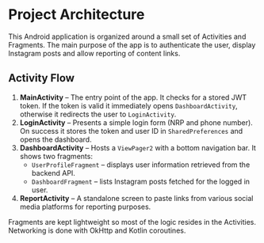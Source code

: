 # Project Architecture

This Android application is organized around a small set of Activities and Fragments.
The main purpose of the app is to authenticate the user, display Instagram posts
and allow reporting of content links.

## Activity Flow

1. **MainActivity** – The entry point of the app. It checks for a stored JWT
   token. If the token is valid it immediately opens `DashboardActivity`,
   otherwise it redirects the user to `LoginActivity`.
2. **LoginActivity** – Presents a simple login form (NRP and phone number).
   On success it stores the token and user ID in `SharedPreferences` and opens
   the dashboard.
3. **DashboardActivity** – Hosts a `ViewPager2` with a bottom navigation bar.
   It shows two fragments:
   - `UserProfileFragment` – displays user information retrieved from the
     backend API.
   - `DashboardFragment` – lists Instagram posts fetched for the logged in user.
4. **ReportActivity** – A standalone screen to paste links from various social
   media platforms for reporting purposes.

Fragments are kept lightweight so most of the logic resides in the Activities.
Networking is done with OkHttp and Kotlin coroutines.
